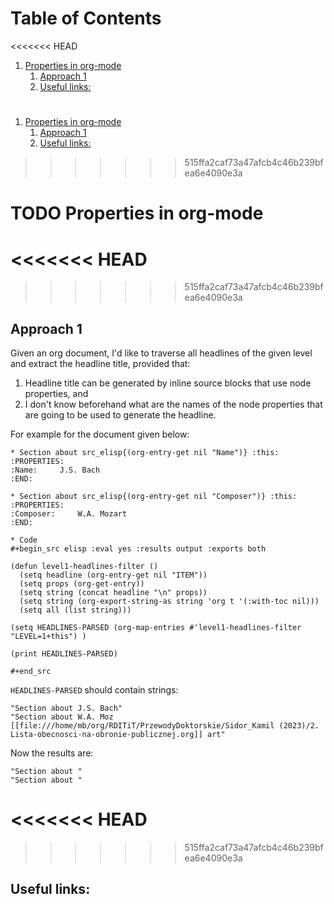 
# Table of Contents

<<<<<<< HEAD
1.  [Properties in org-mode](#org04ce16a)
    1.  [Approach 1](#org1607c21)
    2.  [Useful links:](#org44f9ecc)



<a id="org04ce16a"></a>
=======
1.  [Properties in org-mode](#orgc3a8e7a)
    1.  [Approach 1](#orgd2f6562)
    2.  [Useful links:](#org2a4eef1)



<a id="orgc3a8e7a"></a>
>>>>>>> 515ffa2caf73a47afcb4c46b239bfea6e4090e3a

# TODO Properties in org-mode


<<<<<<< HEAD
<a id="org1607c21"></a>
=======
<a id="orgd2f6562"></a>
>>>>>>> 515ffa2caf73a47afcb4c46b239bfea6e4090e3a

## Approach 1

Given an org document, I'd like to traverse all headlines of the
given level and extract the headline title, provided that:

1.  Headline title can be generated by inline source blocks that use node properties, and
2.  I don't know beforehand what are the names of the node properties that are going to be used to generate the headline.

For example for the document given below:

    * Section about src_elisp{(org-entry-get nil "Name")} :this:
    :PROPERTIES:
    :Name:     J.S. Bach
    :END:
    
    * Section about src_elisp{(org-entry-get nil "Composer")} :this:
    :PROPERTIES:
    :Composer:     W.A. Mozart
    :END:
    
    * Code
    #+begin_src elisp :eval yes :results output :exports both
    
    (defun level1-headlines-filter ()
      (setq headline (org-entry-get nil "ITEM"))
      (setq props (org-get-entry))
      (setq string (concat headline "\n" props))
      (setq string (org-export-string-as string 'org t '(:with-toc nil)))
      (setq all (list string)))
    
    (setq HEADLINES-PARSED (org-map-entries #'level1-headlines-filter "LEVEL=1+this") )
    
    (print HEADLINES-PARSED)
    
    #+end_src

`HEADLINES-PARSED` should contain strings:

    "Section about J.S. Bach"
    "Section about W.A. Moz [[file:///home/mb/org/RDITiT/PrzewodyDoktorskie/Sidor_Kamil (2023)/2. Lista-obecnosci-na-obronie-publicznej.org]] art"

Now the results are:

    "Section about "
    "Section about "


<<<<<<< HEAD
<a id="org44f9ecc"></a>
=======
<a id="org2a4eef1"></a>
>>>>>>> 515ffa2caf73a47afcb4c46b239bfea6e4090e3a

## Useful links:

